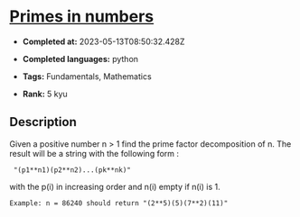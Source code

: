 # [Primes in numbers](https://www.codewars.com/kata/54d512e62a5e54c96200019e)

- **Completed at:** 2023-05-13T08:50:32.428Z

- **Completed languages:** python

- **Tags:** Fundamentals, Mathematics

- **Rank:** 5 kyu

## Description

Given a positive number n > 1 find the prime factor decomposition of n.
The result will be a string with the following form :
```
 "(p1**n1)(p2**n2)...(pk**nk)"
```
with the p(i) in increasing order and n(i) empty if
n(i) is 1.
```
Example: n = 86240 should return "(2**5)(5)(7**2)(11)"
```

